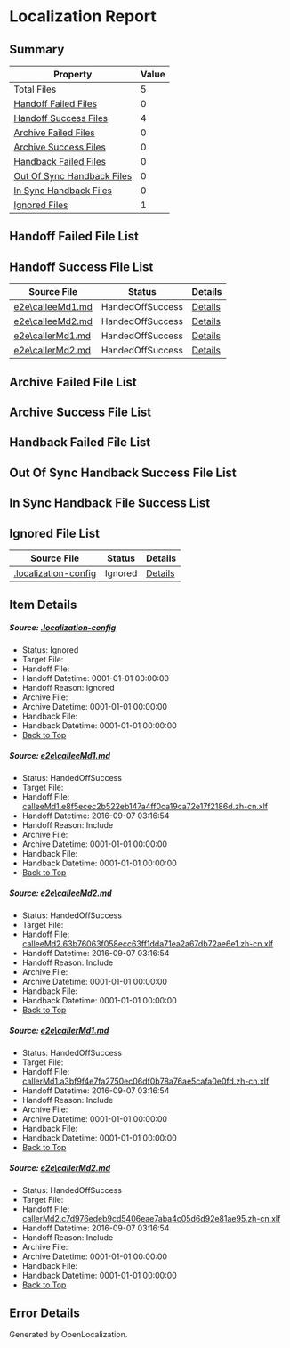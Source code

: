 # <a name='report-top'></a> Localization Report

## Summary
 Property | Value 
 -------- | ----- 
 Total Files | 5
[ Handoff Failed Files ](#handoff-failed-list)| 0
[ Handoff Success Files ](#handoff-success-list)| 4
[ Archive Failed Files ](#archive-failed-list)| 0
[ Archive Success Files ](#archive-success-list)| 0
[ Handback Failed Files ](#handback-failed-list)| 0
[ Out Of Sync Handback Files ](#outofsync-handback-success-list)| 0
[ In Sync Handback Files ](#insync-handback-success-list)| 0
[ Ignored Files ](#ignored-list)| 1

## <a name='handoff-failed-list'></a> Handoff Failed File List

## <a name='handoff-success-list'></a> Handoff Success File List
 Source File | Status | Details 
 ----------- | ------ | ------- 
 [e2e\calleeMd1.md](https://github.com/OpenLocalizationTestOrg/ol-test0/blob/acf9516b42a0b3e458db79b8880e5c49da7b05ac/e2e/calleeMd1.md) | HandedOffSuccess | [Details](#9a1bc781826304e19e3877f07845e418953a5f761)
 [e2e\calleeMd2.md](https://github.com/OpenLocalizationTestOrg/ol-test0/blob/acf9516b42a0b3e458db79b8880e5c49da7b05ac/e2e/calleeMd2.md) | HandedOffSuccess | [Details](#775e3473901477256eba188803a40ebaf36af3652)
 [e2e\callerMd1.md](https://github.com/OpenLocalizationTestOrg/ol-test0/blob/acf9516b42a0b3e458db79b8880e5c49da7b05ac/e2e/callerMd1.md) | HandedOffSuccess | [Details](#309a9c57499bf372e6eee2692c80e73994cf62683)
 [e2e\callerMd2.md](https://github.com/OpenLocalizationTestOrg/ol-test0/blob/acf9516b42a0b3e458db79b8880e5c49da7b05ac/e2e/callerMd2.md) | HandedOffSuccess | [Details](#090682702f393a1be2c8ee497398997ed32c89074)

## <a name='archive-failed-list'></a> Archive Failed File List

## <a name='archive-success-list'></a> Archive Success File List

## <a name='handback-failed-list'></a> Handback Failed File List

## <a name='outofsync-handback-success-list'></a> Out Of Sync Handback Success File List

## <a name='insync-handback-success-list'></a> In Sync Handback File Success List

## <a name='ignored-list'></a> Ignored File List
 Source File | Status | Details 
 ----------- | ------ | ------- 
 [.localization-config](https://github.com/OpenLocalizationTestOrg/ol-test0/blob/acf9516b42a0b3e458db79b8880e5c49da7b05ac/.localization-config) | Ignored | [Details](#3d4f252ac210baf56311d7e97dcc2db10974dbd20)

## Item Details
##### <a name='3d4f252ac210baf56311d7e97dcc2db10974dbd20'></a> Source: [.localization-config](https://github.com/OpenLocalizationTestOrg/ol-test0/blob/acf9516b42a0b3e458db79b8880e5c49da7b05ac/.localization-config)
* Status: Ignored
* Target File: 
* Handoff File: 
* Handoff Datetime: 0001-01-01 00:00:00
* Handoff Reason: Ignored
* Archive File: 
* Archive Datetime: 0001-01-01 00:00:00
* Handback File: 
* Handback Datetime: 0001-01-01 00:00:00
* [Back to Top](#report-top)

##### <a name='9a1bc781826304e19e3877f07845e418953a5f761'></a> Source: [e2e\calleeMd1.md](https://github.com/OpenLocalizationTestOrg/ol-test0/blob/acf9516b42a0b3e458db79b8880e5c49da7b05ac/e2e/calleeMd1.md)
* Status: HandedOffSuccess
* Target File: 
* Handoff File: [calleeMd1.e8f5ecec2b522eb147a4ff0ca19ca72e17f2186d.zh-cn.xlf](https://github.com/OpenLocalizationTestOrg/ol-test0-handoff/blob/d2f9d75154e1978642874fbb617b8d1f5c35d8c0/ol-handoff/OpenLocalizationTestOrg/ol-test0-zhcn/ci/ht/calleeMd1.e8f5ecec2b522eb147a4ff0ca19ca72e17f2186d.zh-cn.xlf)
* Handoff Datetime: 2016-09-07 03:16:54
* Handoff Reason: Include
* Archive File: 
* Archive Datetime: 0001-01-01 00:00:00
* Handback File: 
* Handback Datetime: 0001-01-01 00:00:00
* [Back to Top](#report-top)

##### <a name='775e3473901477256eba188803a40ebaf36af3652'></a> Source: [e2e\calleeMd2.md](https://github.com/OpenLocalizationTestOrg/ol-test0/blob/acf9516b42a0b3e458db79b8880e5c49da7b05ac/e2e/calleeMd2.md)
* Status: HandedOffSuccess
* Target File: 
* Handoff File: [calleeMd2.63b76063f058ecc63ff1dda71ea2a67db72ae6e1.zh-cn.xlf](https://github.com/OpenLocalizationTestOrg/ol-test0-handoff/blob/d2f9d75154e1978642874fbb617b8d1f5c35d8c0/ol-handoff/OpenLocalizationTestOrg/ol-test0-zhcn/ci/ht/calleeMd2.63b76063f058ecc63ff1dda71ea2a67db72ae6e1.zh-cn.xlf)
* Handoff Datetime: 2016-09-07 03:16:54
* Handoff Reason: Include
* Archive File: 
* Archive Datetime: 0001-01-01 00:00:00
* Handback File: 
* Handback Datetime: 0001-01-01 00:00:00
* [Back to Top](#report-top)

##### <a name='309a9c57499bf372e6eee2692c80e73994cf62683'></a> Source: [e2e\callerMd1.md](https://github.com/OpenLocalizationTestOrg/ol-test0/blob/acf9516b42a0b3e458db79b8880e5c49da7b05ac/e2e/callerMd1.md)
* Status: HandedOffSuccess
* Target File: 
* Handoff File: [callerMd1.a3bf9f4e7fa2750ec06df0b78a76ae5cafa0e0fd.zh-cn.xlf](https://github.com/OpenLocalizationTestOrg/ol-test0-handoff/blob/d2f9d75154e1978642874fbb617b8d1f5c35d8c0/ol-handoff/OpenLocalizationTestOrg/ol-test0-zhcn/ci/ht/callerMd1.a3bf9f4e7fa2750ec06df0b78a76ae5cafa0e0fd.zh-cn.xlf)
* Handoff Datetime: 2016-09-07 03:16:54
* Handoff Reason: Include
* Archive File: 
* Archive Datetime: 0001-01-01 00:00:00
* Handback File: 
* Handback Datetime: 0001-01-01 00:00:00
* [Back to Top](#report-top)

##### <a name='090682702f393a1be2c8ee497398997ed32c89074'></a> Source: [e2e\callerMd2.md](https://github.com/OpenLocalizationTestOrg/ol-test0/blob/acf9516b42a0b3e458db79b8880e5c49da7b05ac/e2e/callerMd2.md)
* Status: HandedOffSuccess
* Target File: 
* Handoff File: [callerMd2.c7d976edeb9cd5406eae7aba4c05d6d92e81ae95.zh-cn.xlf](https://github.com/OpenLocalizationTestOrg/ol-test0-handoff/blob/d2f9d75154e1978642874fbb617b8d1f5c35d8c0/ol-handoff/OpenLocalizationTestOrg/ol-test0-zhcn/ci/ht/callerMd2.c7d976edeb9cd5406eae7aba4c05d6d92e81ae95.zh-cn.xlf)
* Handoff Datetime: 2016-09-07 03:16:54
* Handoff Reason: Include
* Archive File: 
* Archive Datetime: 0001-01-01 00:00:00
* Handback File: 
* Handback Datetime: 0001-01-01 00:00:00
* [Back to Top](#report-top)


## Error Details

Generated by OpenLocalization.
